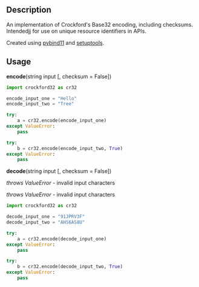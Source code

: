 ## Description 

An implementation of Crockford's Base32 encoding, including checksums. Intendedjj for use on unique resource identifiers in APIs.

Created using [pybind11](https://github.com/pybind/pybind11) and [setuptools](https://pypi.org/project/setuptools/).

## Usage 

**encode**(string input [, checksum = False])

```python
import crockford32 as cr32

encode_input_one = "Hello"
encode_input_two = "Tree"

try:
	a = cr32.encode(encode_input_one)
except ValueError:
	pass    

try:
	b = cr32.encode(encode_input_two, True)
except ValueError:
	pass    

```

**decode**(string input [, checksum = False])

*throws ValueError* - invalid input characters

*throws ValueError* - invalid input characters 

```python
import crockford32 as cr32

decode_input_one = "91JPRV3F"
decode_input_two = "AHS6AS8U"

try:
	a = cr32.encode(decode_input_one)
except ValueError:
	pass    

try:
	b = cr32.encode(decode_input_two, True)
except ValueError:
	pass    

```